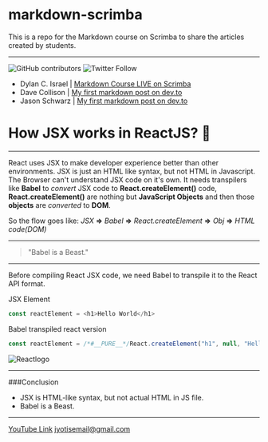 # markdown-scrimba
This is a repo for the Markdown course on Scrimba to share the articles created by students.

--- 
  ![GitHub contributors](https://img.shields.io/github/contributors/PizzaPokerGuy/markdown-scrimba)
  ![Twitter Follow](https://img.shields.io/twitter/follow/pizzapokerguy?label=Follow&style=social) 

- Dylan C. Israel | [Markdown Course LIVE on Scrimba](https://dev.to/pizzapokerguy/markdown-course-live-on-scrimba-3pjk-temp-slug-6044007?preview=3854bc764872c3c488aa78590956f09f402bfb4f255fd9affdf4a8656157c047bafdbca55aaad311437edbdd74592bea3d5eaef7700239f591068b90)
- Dave Collison | [My first markdown post on dev.to](https://dev.to/thebigdavec/just-getting-started-4ekn "Dave Collison's Markdown Post")
- Jason Schwarz | [My first markdown post on dev.to](https://dev.to/passandscore/blockchain-is-changing-our-world-one-block-at-a-time-4h4b "Jason Schwarz's First Markdown Post About Blockchain")

# How JSX works in ReactJS? 🤗

---

React uses JSX to make developer experience better than other environments. JSX is just an HTML like syntax, but not HTML in Javascript. The Browser can't understand JSX code on it's own. It needs transpilers like **Babel** to *convert* JSX code to **React.createElement()** code, **React.createElement()** are nothing but **JavaScript Objects** and then those **objects** are *converted* to **DOM**.

So the flow goes like:
_JSX_ **=>** _Babel_ **=>** _React.createElement_ **=>** _Obj_ **=>** _HTML code(DOM)_

---

>"Babel is a Beast."

---

Before compiling React JSX code, we need Babel to transpile it to the React API format.

JSX Element

```js
const reactElement = <h1>Hello World</h1>
```

Babel transpiled react version

```js
const reactElement = /*#__PURE__*/React.createElement("h1", null, "Hello World");
```

![Reactlogo](https://www.iconfinder.com/icons/1174949/download/png/48)

---

###Conclusion
- JSX is HTML-like syntax, but not actual HTML in JS file.
- Babel is a Beast.

---
[YouTube Link](https://www.youtube.com/channel/UCyjSE3te6b_--hn_Mvxs5ew "Jyotis Channel")
<jyotisemail@gmail.com>